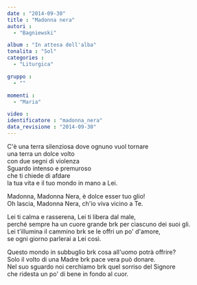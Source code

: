 ```yaml
---
date : "2014-09-30"
title : "Madonna nera"
autori : 
  - "Bagniewski"

album : "In attesa dell'alba"
tonalita : "Sol"
categories : 
  - "Liturgica"

gruppo : 
  - ""

momenti : 
  - "Maria"

video : 
identificatore : "madonna_nera"
data_revisione : "2014-09-30"
---
```

  
  
C'è una terra silenziosa dove ognuno vuol tornare  
una terra un dolce volto  
con due segni di violenza  
Sguardo intenso e premuroso  
che ti chiede di afdare  
la tua vita e il tuo mondo in mano a Lei.  
  
  
Madonna, Madonna Nera, è dolce esser tuo glio!   
Oh lascia, Madonna Nera, ch'io viva vicino a Te.  
  
  
Lei ti calma e rasserena, Lei ti libera dal male,  
perché sempre ha un cuore grande brk per ciascuno dei suoi gli.  
Lei t'illumina il cammino brk se le offri un po' d'amore,  
se ogni giorno parlerai a Lei così.  
  
  
Questo mondo in subbuglio brk cosa all'uomo potrà offrire?  
Solo il volto di una Madre brk pace vera può donare.  
Nel suo sguardo noi cerchiamo brk quel sorriso del Signore  
che ridesta un po' di bene in fondo al cuor.  
  
  
